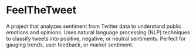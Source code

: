 # FeelTheTweet
A project that analyzes sentiment from Twitter data to understand public emotions and opinions. Uses natural language processing (NLP) techniques to classify tweets into positive, negative, or neutral sentiments. Perfect for gauging trends, user feedback, or market sentiment.
